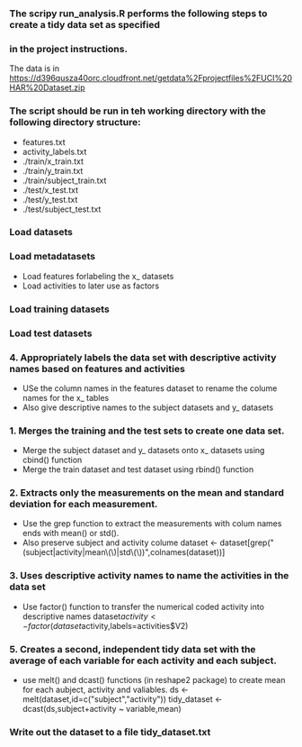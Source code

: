 ### The scripy run_analysis.R performs the following steps to create a tidy data set as specified
### in the project instructions.

The data is in https://d396qusza40orc.cloudfront.net/getdata%2Fprojectfiles%2FUCI%20HAR%20Dataset.zip 

### The script should be run in teh working directory with the following directory structure:
* features.txt
* activity_labels.txt
* ./train/x_train.txt
* ./train/y_train.txt
* ./train/subject_train.txt
* ./test/x_test.txt
* ./test/y_test.txt
* ./test/subject_test.txt

### Load datasets
### Load metadatasets
* Load features forlabeling the x_ datasets
* Load activities to later use as factors

### Load training datasets
### Load test datasets

### 4. Appropriately labels the data set with descriptive activity names based on features and activities
* USe the column names in the features dataset to rename the colume names for the x_ tables
* Also give descriptive names to the subject datasets and y_ datasets

### 1. Merges the training and the test sets to create one data set.
* Merge the subject dataset and y_ datasets onto x_ datasets using cbind() function
* Merge the train dataset and test dataset using rbind() function

### 2. Extracts only the measurements on the mean and standard deviation for each measurement. 
* Use the grep function to extract the measurements with colum names ends with mean() or std(). 
* Also preserve subject and activity colume
dataset <- dataset[grep("(subject|activity|mean\\(\\)|std\\(\\))",colnames(dataset))]

### 3. Uses descriptive activity names to name the activities in the data set
* Use factor() function to transfer the numerical coded activity into descriptive names
dataset$activity <- factor(dataset$activity,labels=activities$V2)

### 5. Creates a second, independent tidy data set with the average of each variable for each activity and each subject. 
* use melt() and dcast() functions (in reshape2 package) to create mean for each aubject, activity and valiables. 
ds <- melt(dataset,id=c("subject","activity"))
tidy_dataset <- dcast(ds,subject+activity ~ variable,mean)

### Write out the dataset to a file tidy_dataset.txt
